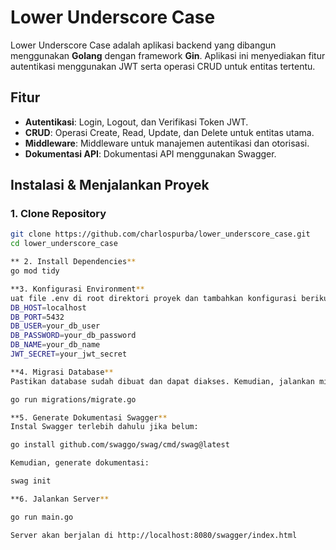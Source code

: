 # Lower Underscore Case

Lower Underscore Case adalah aplikasi backend yang dibangun menggunakan **Golang** dengan framework **Gin**. Aplikasi ini menyediakan fitur autentikasi menggunakan JWT serta operasi CRUD untuk entitas tertentu.

## Fitur

- **Autentikasi**: Login, Logout, dan Verifikasi Token JWT.
- **CRUD**: Operasi Create, Read, Update, dan Delete untuk entitas utama.
- **Middleware**: Middleware untuk manajemen autentikasi dan otorisasi.
- **Dokumentasi API**: Dokumentasi API menggunakan Swagger.

## Instalasi & Menjalankan Proyek

### 1. Clone Repository

```bash
git clone https://github.com/charlospurba/lower_underscore_case.git
cd lower_underscore_case

** 2. Install Dependencies**
go mod tidy

**3. Konfigurasi Environment**
uat file .env di root direktori proyek dan tambahkan konfigurasi berikut:
DB_HOST=localhost
DB_PORT=5432
DB_USER=your_db_user
DB_PASSWORD=your_db_password
DB_NAME=your_db_name
JWT_SECRET=your_jwt_secret

**4. Migrasi Database**
Pastikan database sudah dibuat dan dapat diakses. Kemudian, jalankan migrasi:

go run migrations/migrate.go

**5. Generate Dokumentasi Swagger**
Instal Swagger terlebih dahulu jika belum:

go install github.com/swaggo/swag/cmd/swag@latest

Kemudian, generate dokumentasi:

swag init

**6. Jalankan Server**

go run main.go

Server akan berjalan di http://localhost:8080/swagger/index.html

